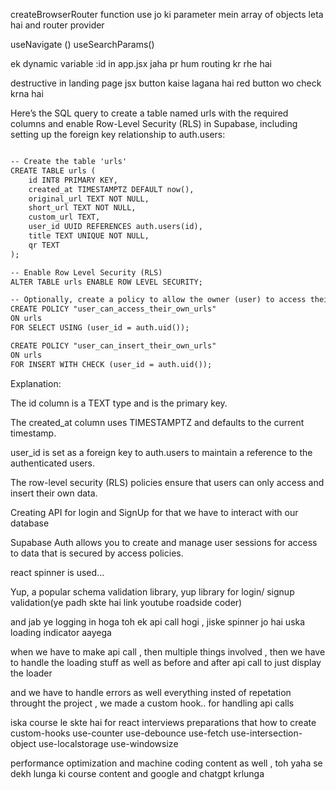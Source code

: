 createBrowserRouter function use jo ki parameter mein array of objects leta hai
and router provider

useNavigate ()
useSearchParams()


ek dynamic variable :id in app.jsx jaha pr hum routing kr rhe hai

destructive in landing page jsx button kaise lagana hai red button wo check krna hai



Here’s the SQL query to create a table named urls with the required columns and enable Row-Level Security (RLS) in Supabase, including setting up the foreign key relationship to auth.users:

```markdown

-- Create the table 'urls'
CREATE TABLE urls (
    id INT8 PRIMARY KEY,
    created_at TIMESTAMPTZ DEFAULT now(),
    original_url TEXT NOT NULL,
    short_url TEXT NOT NULL,
    custom_url TEXT,
    user_id UUID REFERENCES auth.users(id),
    title TEXT UNIQUE NOT NULL,
    qr TEXT
);

-- Enable Row Level Security (RLS)
ALTER TABLE urls ENABLE ROW LEVEL SECURITY;

-- Optionally, create a policy to allow the owner (user) to access their own rows
CREATE POLICY "user_can_access_their_own_urls"
ON urls
FOR SELECT USING (user_id = auth.uid());

CREATE POLICY "user_can_insert_their_own_urls"
ON urls
FOR INSERT WITH CHECK (user_id = auth.uid());

```

Explanation:

The id column is a TEXT type and is the primary key.

The created_at column uses TIMESTAMPTZ and defaults to the current timestamp.

user_id is set as a foreign key to auth.users to maintain a reference to the authenticated users.

The row-level security (RLS) policies ensure that users can only access and insert their own data.



Creating API for login and SignUp
for that we have to interact with our database


Supabase Auth allows you to create and manage user sessions for access to data that is secured by access policies.

react spinner is used...

Yup, a popular schema validation library,
yup library for login/ signup validation(ye padh skte hai link youtube roadside coder)

and jab ye logging in hoga toh ek api call hogi , jiske spinner jo hai uska loading indicator aayega


when we have to make api call  , then multiple things involved , then we have to handle the loading stuff as well as before and after api call to just display the loader

and we have to handle errors as well everything
insted of repetation throught the project , we made a custom hook.. for handling api calls

iska course le skte hai for react interviews preparations that how to create custom-hooks
use-counter
use-debounce
use-fetch
use-intersection-object
use-localstorage
use-windowsize

performance optimization and machine coding content as well , toh yaha se dekh lunga ki course content and google and chatgpt krlunga